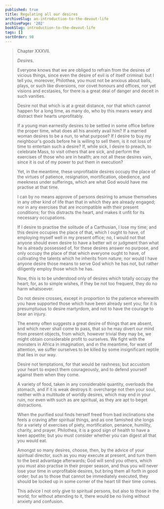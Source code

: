 ```yaml
---
published: true
title: Regulating all our desires
archiveSlug: an-introduction-to-the-devout-life
archivePage: '202'
bookSlug: introduction-to-the-devout-life
tags: []
sortOrder: 98
---
```


> Chapter XXXVII.
>
> *Desires.*
>
> Everyone knows that we are obliged to refrain from the desires of vicious things, since even the desire of evil is of itself criminal: but I tell you, moreover, Philothea, you must not be anxious about balls, plays, or such like diversions, nor covet honours and offices, nor yet visions and ecstasies, for there is a great deal of danger and deceit in such vanities.
>
> Desire not that which is at a great distance, nor that which cannot happen for a long time, as many do, who by this means weary and distract their hearts unprofitably.
>
> If a young man earnestly desires to be settled in some office before the proper time, what does all his anxiety avail him? If a married woman desires to be a nun, to what purpose? If I desire to buy my neighbour's goods before he is willing to sell them, is it not loss of time to entertain such a desire? If, while sick, I desire to preach, to celebrate Mass, to visit others that are sick, and perform the exercises of those who are in health; are not all these desires vain, since it is out of my power to put them in execution?
>
> Yet, in the meantime, these unprofitable desires occupy the place of the virtues of patience, resignation, mortification, obedience, and meekness under sufferings, which are what God would have me practise at that time.
>
> I can by no means approve of persons desiring to amuse themselves in any other kind of life than that in which they are already engaged; nor in any exercises that are incompatible with their present conditions; for this distracts the heart, and makes it unfit for its necessary occupations.
>
> If I desire to practise the solitude of a Carthusian, I lose my time; and this desire occupies the place of that, which I ought to have, of employing myself well in my present office; no, I would not that anyone should even desire to have a better wit or judgment than what he is already possessed of, for these desires answer no purpose, and only occupy the place of that which everyone ought to have, of cultivating the talents which he inherits from nature; nor would I have anyone desire those means to serve God which he has not, but rather diligently employ those which he has.
>
> Now, this is to be understood only of desires which totally occupy the heart; for, as to simple wishes, if they be not too frequent, they do no harm whatsoever.
>
> Do not desire crosses, except in proportion to the patience wherewith you have supported those which have been already sent you; for it is presumptuous to desire martyrdom, and not to have the courage to bear an injury.
>
> The enemy often suggests a great desire of things that are absent, and which never shall come to pass, that so he may divert our mind from present objects, from which, however trivial they may be, we might obtain considerable profit to ourselves. We fight with the monsters in Africa in imagination, and ın the meantime, for want of attention, we suffer ourselves to be killed by some insignificant reptile that lies in our way.
>
> Desire not temptations, for that would be rashness; but accustom your heart to expect them courageously, and to defend yourself against them when they come.
>
> A variety of food, taken in any considerable quantity, overloads the stomach, and if it is weak destroys it: overcharge not then your soul, neither with a multitude of worldly desires, which may end in your ruin, nor even with such as are spiritual, as they are apt to beget distractions.
>
> When the purified soul finds herself freed from bad inclinations she feels a craving after spiritual things, and as one famished she longs for a variety of exercises of piety, mortification, penance, humility, charity, and prayer. Philothea, it is a good sign of health to have a keen appetite; but you must consider whether you can digest all that you would eat.
>
> Amongst so many desires, choose, then, by the advice of your spiritual director, such as you may execute at present, and turn them to the best advantage afterwards; God will send you others, which you must also practise in their proper season, and thus you will never lose your time in unprofitable desires, but bring them all forth in good order; but as to those that cannot be immediately executed, they should be locked up in some corner of the heart till their time comes.
>
> This advice I not only give to spiritual persons, but also to those in the world; for without attending to it, there would be no living without anxiety and confusion.
